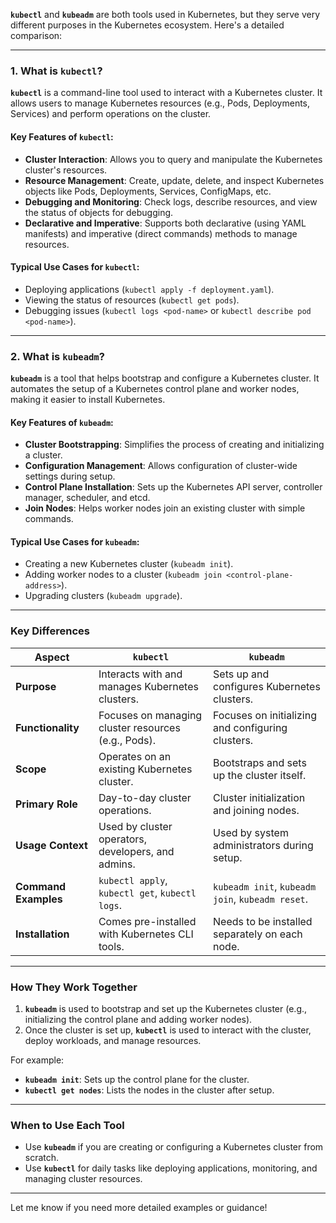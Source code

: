 **`kubectl`** and **`kubeadm`** are both tools used in Kubernetes, but they serve very different purposes in the Kubernetes ecosystem. Here's a detailed comparison:

---

### **1. What is `kubectl`?**

**`kubectl`** is a command-line tool used to interact with a Kubernetes cluster. It allows users to manage Kubernetes resources (e.g., Pods, Deployments, Services) and perform operations on the cluster.

#### **Key Features of `kubectl`:**
- **Cluster Interaction**: Allows you to query and manipulate the Kubernetes cluster's resources.
- **Resource Management**: Create, update, delete, and inspect Kubernetes objects like Pods, Deployments, Services, ConfigMaps, etc.
- **Debugging and Monitoring**: Check logs, describe resources, and view the status of objects for debugging.
- **Declarative and Imperative**: Supports both declarative (using YAML manifests) and imperative (direct commands) methods to manage resources.

#### **Typical Use Cases for `kubectl`:**
- Deploying applications (`kubectl apply -f deployment.yaml`).
- Viewing the status of resources (`kubectl get pods`).
- Debugging issues (`kubectl logs <pod-name>` or `kubectl describe pod <pod-name>`).

---

### **2. What is `kubeadm`?**

**`kubeadm`** is a tool that helps bootstrap and configure a Kubernetes cluster. It automates the setup of a Kubernetes control plane and worker nodes, making it easier to install Kubernetes.

#### **Key Features of `kubeadm`:**
- **Cluster Bootstrapping**: Simplifies the process of creating and initializing a cluster.
- **Configuration Management**: Allows configuration of cluster-wide settings during setup.
- **Control Plane Installation**: Sets up the Kubernetes API server, controller manager, scheduler, and etcd.
- **Join Nodes**: Helps worker nodes join an existing cluster with simple commands.

#### **Typical Use Cases for `kubeadm`:**
- Creating a new Kubernetes cluster (`kubeadm init`).
- Adding worker nodes to a cluster (`kubeadm join <control-plane-address>`).
- Upgrading clusters (`kubeadm upgrade`).

---

### **Key Differences**

| **Aspect**              | **`kubectl`**                                         | **`kubeadm`**                                    |
|--------------------------|-------------------------------------------------------|-------------------------------------------------|
| **Purpose**              | Interacts with and manages Kubernetes clusters.       | Sets up and configures Kubernetes clusters.     |
| **Functionality**        | Focuses on managing cluster resources (e.g., Pods).   | Focuses on initializing and configuring clusters. |
| **Scope**                | Operates on an existing Kubernetes cluster.           | Bootstraps and sets up the cluster itself.      |
| **Primary Role**         | Day-to-day cluster operations.                       | Cluster initialization and joining nodes.       |
| **Usage Context**        | Used by cluster operators, developers, and admins.    | Used by system administrators during setup.     |
| **Command Examples**     | `kubectl apply`, `kubectl get`, `kubectl logs`.       | `kubeadm init`, `kubeadm join`, `kubeadm reset`.|
| **Installation**         | Comes pre-installed with Kubernetes CLI tools.        | Needs to be installed separately on each node.  |

---

### **How They Work Together**
1. **`kubeadm`** is used to bootstrap and set up the Kubernetes cluster (e.g., initializing the control plane and adding worker nodes).
2. Once the cluster is set up, **`kubectl`** is used to interact with the cluster, deploy workloads, and manage resources.

For example:
- **`kubeadm init`**: Sets up the control plane for the cluster.
- **`kubectl get nodes`**: Lists the nodes in the cluster after setup.

---

### **When to Use Each Tool**
- Use **`kubeadm`** if you are creating or configuring a Kubernetes cluster from scratch.
- Use **`kubectl`** for daily tasks like deploying applications, monitoring, and managing cluster resources.

---

Let me know if you need more detailed examples or guidance!